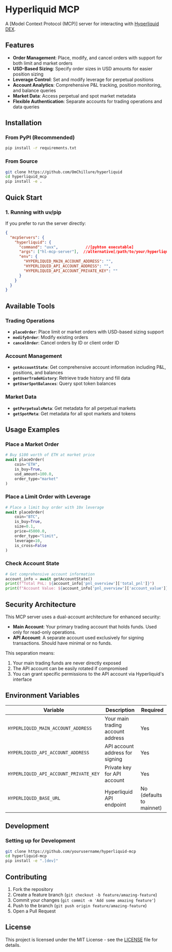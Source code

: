# Hyperliquid MCP

A [Model Context Protocol (MCP)] server for interacting with [Hyperliquid DEX](https://hyperliquid.xyz/).

## Features

- **Order Management**: Place, modify, and cancel orders with support for both limit and market orders
- **USD-Based Sizing**: Specify order sizes in USD amounts for easier position sizing
- **Leverage Control**: Set and modify leverage for perpetual positions
- **Account Analytics**: Comprehensive P&L tracking, position monitoring, and balance queries
- **Market Data**: Access perpetual and spot market metadata
- **Flexible Authentication**: Separate accounts for trading operations and data queries

## Installation

### From PyPI (Recommended)

```bash
pip install -r requirements.txt
```

### From Source

```bash
git clone https://github.com/OmChillure/hyperliquid
cd hyperliquid_mcp
pip install -e .
```

## Quick Start

### 1. Running with uv/pip

If you prefer to run the server directly:

```json
{
  "mcpServers": {
    "hyperliquid": {
      "command": "uvx",            //[pyhton executable]
      "args": ["hl-mcp-server"],  //alternative[/path/to/your/hyperliquid/server.py]
      "env": {
        "HYPERLIQUID_MAIN_ACCOUNT_ADDRESS": "",
        "HYPERLIQUID_API_ACCOUNT_ADDRESS": "",
        "HYPERLIQUID_API_ACCOUNT_PRIVATE_KEY": ""
      }
    }
  }
}
```

## Available Tools

### Trading Operations

- **`placeOrder`**: Place limit or market orders with USD-based sizing support
- **`modifyOrder`**: Modify existing orders 
- **`cancelOrder`**: Cancel orders by ID or client order ID

### Account Management  

- **`getAccountState`**: Get comprehensive account information including P&L, positions, and balances
- **`getUserTradeHistory`**: Retrieve trade history and fill data
- **`getUserSpotBalances`**: Query spot token balances

### Market Data

- **`getPerpetualsMeta`**: Get metadata for all perpetual markets
- **`getSpotMeta`**: Get metadata for all spot markets and tokens

## Usage Examples

### Place a Market Order

```python
# Buy $100 worth of ETH at market price
await placeOrder(
    coin="ETH",
    is_buy=True,
    usd_amount=100.0,
    order_type="market"
)
```

### Place a Limit Order with Leverage

```python
# Place a limit buy order with 10x leverage
await placeOrder(
    coin="BTC", 
    is_buy=True,
    size=0.1,
    price=45000.0,
    order_type="limit",
    leverage=10,
    is_cross=False
)
```

### Check Account State

```python
# Get comprehensive account information
account_info = await getAccountState()
print(f"Total PnL: ${account_info['pnl_overview']['total_pnl']}")
print(f"Account Value: ${account_info['pnl_overview']['account_value']}")
```

## Security Architecture

This MCP server uses a dual-account architecture for enhanced security:

- **Main Account**: Your primary trading account that holds funds. Used only for read-only operations.
- **API Account**: A separate account used exclusively for signing transactions. Should have minimal or no funds.

This separation means:
1. Your main trading funds are never directly exposed
2. The API account can be easily rotated if compromised
3. You can grant specific permissions to the API account via Hyperliquid's interface

## Environment Variables

| Variable | Description | Required |
|----------|-------------|----------|
| `HYPERLIQUID_MAIN_ACCOUNT_ADDRESS` | Your main trading account address | Yes |
| `HYPERLIQUID_API_ACCOUNT_ADDRESS` | API account address for signing | Yes |
| `HYPERLIQUID_API_ACCOUNT_PRIVATE_KEY` | Private key for API account | Yes |
| `HYPERLIQUID_BASE_URL` | Hyperliquid API endpoint | No (defaults to mainnet) |

## Development

### Setting up for Development

```bash
git clone https://github.com/yourusername/hyperliquid-mcp
cd hyperliquid-mcp
pip install -e ".[dev]"
```

## Contributing

1. Fork the repository
2. Create a feature branch (`git checkout -b feature/amazing-feature`)
3. Commit your changes (`git commit -m 'Add some amazing feature'`)
4. Push to the branch (`git push origin feature/amazing-feature`)
5. Open a Pull Request

## License

This project is licensed under the MIT License - see the [LICENSE](LICENSE) file for details.
